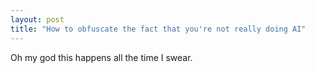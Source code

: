 ```yaml
---
layout: post
title: "How to obfuscate the fact that you're not really doing AI"
---
```


Oh my god this happens all the time I swear.
